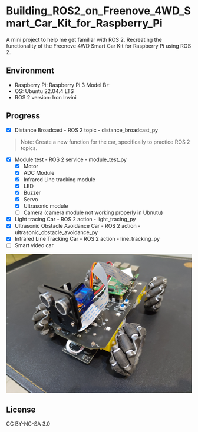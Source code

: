# Building_ROS2_on_Freenove_4WD_Smart_Car_Kit_for_Raspberry_Pi

A mini project to help me get familiar with ROS 2.
Recreating the functionality of the Freenove 4WD Smart Car Kit for Raspberry Pi using ROS 2.

## Environment

- Raspberry Pi: Raspberry Pi 3 Model B+
- OS: Ubuntu 22.04.4 LTS
- ROS 2 version: Iron Irwini

## Progress

- [x] Distance Broadcast - ROS 2 topic - distance_broadcast_py
> Note: Create a new function for the car, specifically to practice ROS 2 topics.
- [x] Module test - ROS 2 service - module_test_py
  - [x] Motor
  - [x] ADC Module
  - [x] Infrared Line tracking module
  - [x] LED
  - [x] Buzzer
  - [x] Servo
  - [x] Ultrasonic module
  - [ ] Camera (camera module not working properly in Ubnutu)
- [X] Light tracing Car - ROS 2 action - light_tracing_py
- [X] Ultrasonic Obstacle Avoidance Car - ROS 2 action - ultrasonic_obstacle_avoidance_py
- [X] Infrared Line Tracking Car - ROS 2 action - line_tracking_py
- [ ] Smart video car

![photo of the smart car.](smart_car.png)

## License

CC BY-NC-SA 3.0